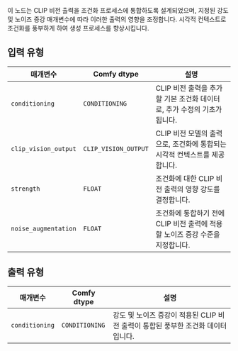 
이 노드는 CLIP 비전 출력을 조건화 프로세스에 통합하도록 설계되었으며, 지정된 강도 및 노이즈 증강 매개변수에 따라 이러한 출력의 영향을 조정합니다. 시각적 컨텍스트로 조건화를 풍부하게 하여 생성 프로세스를 향상시킵니다.

## 입력 유형

| 매개변수              | Comfy dtype            | 설명 |
|------------------------|------------------------|-------------|
| `conditioning`         | `CONDITIONING`         | CLIP 비전 출력을 추가할 기본 조건화 데이터로, 추가 수정의 기초가 됩니다. |
| `clip_vision_output`   | `CLIP_VISION_OUTPUT`   | CLIP 비전 모델의 출력으로, 조건화에 통합되는 시각적 컨텍스트를 제공합니다. |
| `strength`             | `FLOAT`                | 조건화에 대한 CLIP 비전 출력의 영향 강도를 결정합니다. |
| `noise_augmentation`   | `FLOAT`                | 조건화에 통합하기 전에 CLIP 비전 출력에 적용할 노이즈 증강 수준을 지정합니다. |

## 출력 유형

| 매개변수             | Comfy dtype            | 설명 |
|-----------------------|------------------------|-------------|
| `conditioning`         | `CONDITIONING`         | 강도 및 노이즈 증강이 적용된 CLIP 비전 출력이 통합된 풍부한 조건화 데이터입니다. |